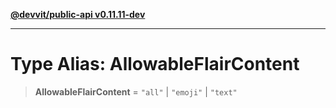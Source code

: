 [**@devvit/public-api v0.11.11-dev**](../../README.md)

---

# Type Alias: AllowableFlairContent

> **AllowableFlairContent** = `"all"` \| `"emoji"` \| `"text"`
